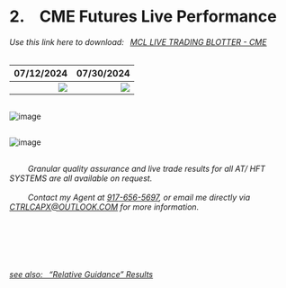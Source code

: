 # 2. &ensp; CME Futures Live Performance

###### Use this link here to download:&ensp; [MCL LIVE TRADING BLOTTER - CME](https://github.com/user-attachments/files/17721064/_mcl_system_blotter.csv)




07/12/2024 |  07/30/2024 
-------------------------:|-------------------------:
![](https://github.com/user-attachments/assets/8b686b1f-2a53-46bc-8435-bd296423e31e) | ![](https://github.com/user-attachments/assets/c0b3ac40-7b08-4653-aae3-9e2fd28cd730)

## <CYCLICAL RATE WIN RATIO>
![image](https://github.com/user-attachments/assets/ebdb211f-b85e-4fed-bce0-e274d90f9dba)

## <USD MONTHLY OUTPUT>
![image](https://github.com/user-attachments/assets/6a4747c3-65c8-460a-ae96-48005bd2602f)




## <contact information>



###### &ensp; &ensp; &ensp; Granular quality assurance and live trade results for all AT/ HFT SYSTEMS are all available on request. </br>  </br>  &ensp; &ensp; &ensp; Contact my Agent at [917-656-5697](tel:19176565697), or email me directly via CTRLCAPX@OUTLOOK.COM for more information.
</br>


</br>

</br>
    
###### [see also:&ensp; “Relative Guidance” Results](https://github.com/CTRLcapX/Strategy-Metrics/blob/main/4.%20Signal%20Mode.md#set-to-signal-only-on-or-around-932024)
